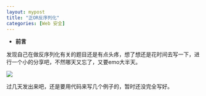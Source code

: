 ```yaml
---
layout: mypost
title: "正OR反序列化"
categories: [Web 安全]
---
```


- **前言**

发现自己在做反序列化有关的题目还是有点头疼，想了想还是花时间去写一下，进行一个小的分享吧，不然哪天又忘了，又要emo大半天。

![](86883a42ly1h930gbnq8kj20sg0sgaew.jpg)

过几天发出来吧，还是要用代码来写几个例子的，暂时还没完全写好。